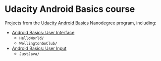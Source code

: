 # Udacity Android Basics course

Projects from the [Udacity Android Basics](https://classroom.udacity.com/courses/ud836/) Nanodegree program, including:
- [Android Basics: User Interface](https://www.udacity.com/course/android-basics-user-interface--ud834)
  - `HelloWorld/`
  - `WellingtonGoClub/`
- [Android Basics: User Input](https://www.udacity.com/course/android-basics-user-input--ud836)
  - `JustJava/`

